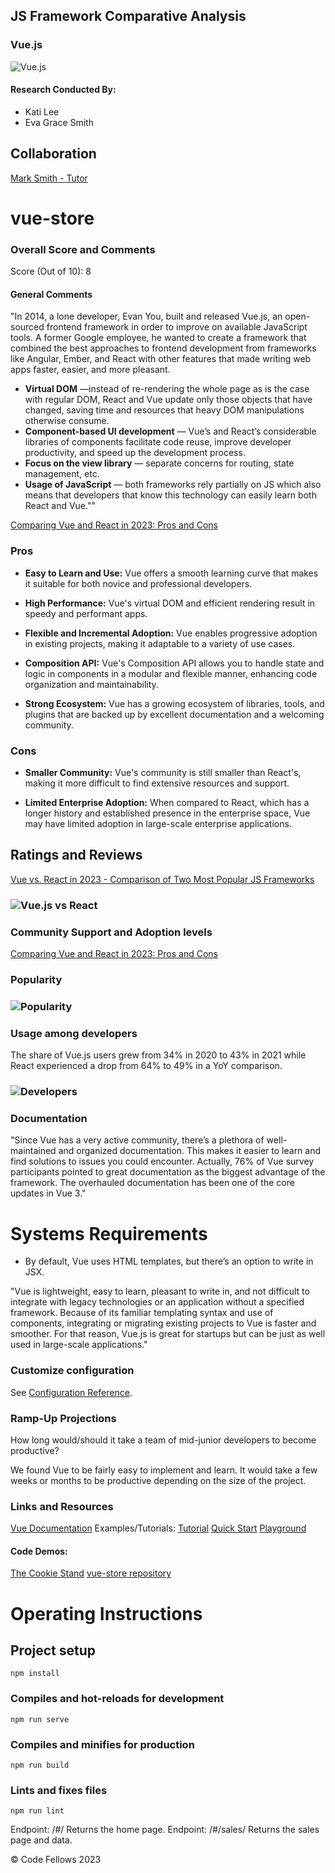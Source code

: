 

## JS Framework Comparative Analysis

### Vue.js
 ![Vue.js](./src/img/logo.png) 


#### Research Conducted By:

* Kati Lee
* Eva Grace Smith

## Collaboration

[Mark Smith - Tutor](https://github.com/markmrsmith)

# vue-store


### Overall Score and Comments
Score (Out of 10): 8

#### General Comments


"In 2014, a lone developer, Evan You, built and released Vue.js, an open-sourced frontend framework in order to improve on available JavaScript tools. A former Google employee, he wanted to create a framework that combined the best approaches to frontend development from frameworks like Angular, Ember, and React with other features that made writing web apps faster, easier, and more pleasant.

* **Virtual DOM** —instead of re-rendering the whole page as is the case with regular DOM, React and Vue update only those objects that have changed, saving time and resources that heavy DOM manipulations otherwise consume.
* **Component-based UI development** — Vue’s and React’s considerable libraries of components facilitate code reuse, improve developer productivity, and speed up the development process.
* **Focus on the view library** — separate concerns for routing, state management, etc.
* **Usage of JavaScript** — both frameworks rely partially on JS which also means that developers that know this technology can easily learn both React and Vue.""

[Comparing Vue and React in 2023: Pros and Cons](https://dev.to/ptheodosiou/comparing-vue-and-react-in-2023-pros-and-cons-10nl#:~:text=Vue%20and%20React%20are%20still%20popular%20web%20development%20frameworks%20in,personal%20experience%20with%20the%20frameworks.)

### Pros

* **Easy to Learn and Use:** Vue offers a smooth learning curve that makes it suitable for both novice and professional developers.

* **High Performance:** Vue's virtual DOM and efficient rendering result in speedy and performant apps.

* **Flexible and Incremental Adoption:** Vue enables progressive adoption in existing projects, making it adaptable to a variety of use cases.

* **Composition API:** Vue's Composition API allows you to handle state and logic in components in a modular and flexible manner, enhancing code organization and maintainability.

* **Strong Ecosystem:** Vue has a growing ecosystem of libraries, tools, and plugins that are backed up by excellent documentation and a welcoming community.

### Cons

* **Smaller Community:** Vue's community is still smaller than React's, making it more difficult to find extensive resources and support.

* **Limited Enterprise Adoption:** When compared to React, which has a longer history and established presence in the enterprise space, Vue may have limited adoption in large-scale enterprise applications.

## Ratings and Reviews

[Vue vs. React in 2023 - Comparison of Two Most Popular JS Frameworks](https://www.monterail.com/blog/vue-vs-react#:~:text=The%20share%20of%20Vue.,49%25%20in%20a%20YoY%20comparison.&text=Another%20statistic%20giving%20us%20a,yearly%20State%20of%20JS%20survey.)

### ![Vue.js vs React](./src/img/vuevreact.png)

### Community Support and Adoption levels

[Comparing Vue and React in 2023: Pros and Cons](https://dev.to/ptheodosiou/comparing-vue-and-react-in-2023-pros-and-cons-10nl#:~:text=Vue%20and%20React%20are%20still%20popular%20web%20development%20frameworks%20in,personal%20experience%20with%20the%20frameworks.)

### Popularity
### ![Popularity](./src/img/popularity.png)
### Usage among developers

The share of Vue.js users grew from 34% in 2020 to 43% in 2021 while React experienced a drop from 64% to 49% in a YoY comparison.
### ![Developers](./src/img/developers.png)


### Documentation
"Since Vue has a very active community, there’s a plethora of well-maintained and organized documentation. This makes it easier to learn and find solutions to issues you could encounter. Actually, 76% of Vue survey participants pointed to great documentation as the biggest advantage of the framework. The overhauled documentation has been one of the core updates in Vue 3."


# Systems Requirements

* By default, Vue uses HTML templates, but there’s an option to write in JSX.

"Vue is lightweight, easy to learn, pleasant to write in, and not difficult to integrate with legacy technologies or an application without a specified framework.  Because of its familiar templating syntax and use of components, integrating or migrating existing projects to Vue is faster and smoother. For that reason, Vue.js is great for startups but can be just as well used in large-scale applications."


### Customize configuration
See [Configuration Reference](https://cli.vuejs.org/config/).

### Ramp-Up Projections

How long would/should it take a team of mid-junior developers to become productive?

We found Vue to be fairly easy to implement and learn. It would take a few weeks or months to be productive depending on the size of the project. 

### Links and Resources


[Vue Documentation](https://vuejs.org/guide/introduction.html)
Examples/Tutorials:
[Tutorial](https://vuejs.org/tutorial/#step-1)
[Quick Start](https://vuejs.org/guide/quick-start.html)
[Playground](https://vuejs.org/examples/#hello-world)

#### Code Demos:
[The Cookie Stand](https://voluble-malabi-e8f16e.netlify.app/#/sales)
[vue-store repository](https://github.com/EvaGraceSmith/vue-store)

# Operating Instructions
## Project setup
```
npm install
```

### Compiles and hot-reloads for development
```
npm run serve
```

### Compiles and minifies for production
```
npm run build
```

### Lints and fixes files
```
npm run lint
```

Endpoint: /#/
Returns the home page.
Endpoint: /#/sales/
Returns the sales page and data.

© Code Fellows 2023